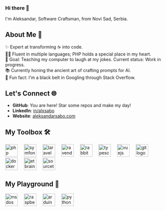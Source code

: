 ### Hi there 👋

I'm Aleksandar, Software Craftsman, from Novi Sad, Serbia.

## About Me 🚀

✨ Expert at transforming ☕ into code.  
🧙‍♂️ Fluent in multiple languages; PHP holds a special place in my heart.  
🎯 Goal: Teaching my computer to laugh at my jokes. Current status: Work in progress.  
📚 Currently honing the ancient art of crafting prompts for AI.  
🎲 Fun fact: I'm a black belt in Googling through Stack Overflow.  

## Let's Connect 🌐

- **GitHub**: You are here! Star some repos and make my day!
- **LinkedIn**: [in/alxsabo](https://www.linkedin.com/in/alxsabo/)
- **Website**: [aleksandarsabo.com](httsp://aleksandarsabo.com)

## My Toolbox 🛠

<div align="left">
 <img src="https://cdn.simpleicons.org/php/777BB4" height="40" alt="php logo"  />
  <img width="12" />
  <img src="https://skillicons.dev/icons?i=symfony" height="40" alt="symfony logo"  />
  <img width="12" />
  <img src="https://cdn.simpleicons.org/laravel/FF2D20" height="40" alt="laravel logo"  />
  <img width="12" />
<img src="https://ravendb.net/wp-content/themes/ravendb/images/favicon/apple-icon-60x60.png" height="40" alt="ravendb logo"  />
<img width="12" />
<img src="https://cdn.simpleicons.org/rabbitmq/FF6600" height="40" alt="rabbitmq logo"  />
<img width="12" />
  <img src="https://cdn.simpleicons.org/typescript/3178C6" height="40" alt="typescript logo"  />
  <img width="12" />
  <img src="https://cdn.simpleicons.org/vuedotjs/4FC08D" height="40" alt="vuejs logo"  />
  <img width="12" />
  <img src="https://skillicons.dev/icons?i=git" height="40" alt="git logo"  />
  <img width="12" />
  <img src="https://cdn.simpleicons.org/docker/2496ED" height="40" alt="docker logo"  />
  <img width="12" />
  <img src="https://cdn.jsdelivr.net/gh/devicons/devicon/icons/jetbrains/jetbrains-original.svg" height="40" alt="jetbrains logo"  />
<img width="12" />
  <img src="https://cdn.jsdelivr.net/gh/devicons/devicon/icons/sourcetree/sourcetree-original.svg" height="40" alt="sourcetree logo"  />
</div>

## My Playground 🏓

<div align="left">
  <img src="https://cdn.jsdelivr.net/gh/devicons/devicon/icons/msdos/msdos-original.svg" height="40" alt="msdos logo"  />
<img width="12" />
<img src="https://cdn.simpleicons.org/raspberrypi/A22846" height="40" alt="raspberrypi logo"  />
<img width="12" />
<img src="https://cdn.jsdelivr.net/gh/devicons/devicon/icons/arduino/arduino-original.svg" height="40" alt="arduino logo"  />
  <img width="12" />
<img src="https://cdn.jsdelivr.net/gh/devicons/devicon/icons/python/python-original.svg" height="40" alt="python logo"  />
</div>

